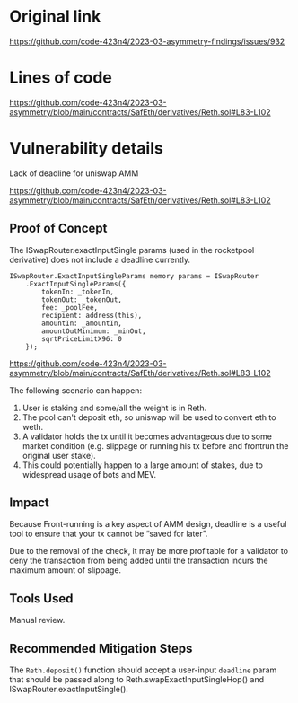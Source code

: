 # Original link
https://github.com/code-423n4/2023-03-asymmetry-findings/issues/932
# Lines of code

https://github.com/code-423n4/2023-03-asymmetry/blob/main/contracts/SafEth/derivatives/Reth.sol#L83-L102


# Vulnerability details

Lack of deadline for uniswap AMM

https://github.com/code-423n4/2023-03-asymmetry/blob/main/contracts/SafEth/derivatives/Reth.sol#L83-L102

## Proof of Concept

The ISwapRouter.exactInputSingle params (used in the rocketpool derivative) does not include a deadline currently.

```
ISwapRouter.ExactInputSingleParams memory params = ISwapRouter
    .ExactInputSingleParams({
        tokenIn: _tokenIn,
        tokenOut: _tokenOut,
        fee: _poolFee,
        recipient: address(this),
        amountIn: _amountIn,
        amountOutMinimum: _minOut,
        sqrtPriceLimitX96: 0
    });
```

https://github.com/code-423n4/2023-03-asymmetry/blob/main/contracts/SafEth/derivatives/Reth.sol#L83-L102

The following scenario can happen:
1. User is staking and some/all the weight is in Reth.
2. The pool can't deposit eth, so uniswap will be used to convert eth to weth.
3. A validator holds the tx until it becomes advantageous due to some market condition (e.g. slippage or running his tx before and frontrun the original user stake).
4. This could potentially happen to a large amount of stakes, due to widespread usage of bots and MEV.

## Impact

Because Front-running is a key aspect of AMM design, deadline is a useful tool to ensure that your tx cannot be “saved for later”.

Due to the removal of the check, it may be more profitable for a validator to deny the transaction from being added until the transaction incurs the maximum amount of slippage.

## Tools Used

Manual review.

## Recommended Mitigation Steps

The `Reth.deposit()` function should accept a user-input `deadline` param that should be passed along to Reth.swapExactInputSingleHop() and ISwapRouter.exactInputSingle().
